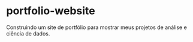 # portfolio-website
Construindo um site de portfólio para mostrar meus projetos de análise e ciência de dados.
